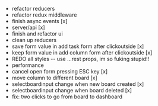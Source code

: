 - refactor reducers
- refactor redux middleware
- finish async events [x]
- server/api [x]
- finish and refactor ui
- clean up reducers
- save form value in add task form after clickoutside [x]
- keep form value in add column form after clickoutside [x]
- REDO all styles -- use ...rest props, im so fuking stupid!!
- performance
- cancel open form pressing ESC key [x]
- move column to different board [x]
- selectboardinput change when new board created [x]
- selectboardinput change when board deleted [x]
- fix: two clicks to go from board to dashboard
